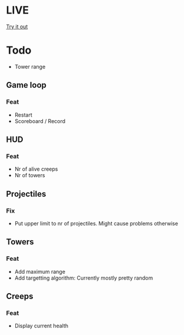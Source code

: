 # LIVE
[Try it out](https://lucb31.github.io/game-engine-go/)

# Todo
- Tower range
## Game loop
### Feat
- Restart
- Scoreboard / Record

## HUD
### Feat
- Nr of alive creeps
- Nr of towers

## Projectiles
### Fix
- Put upper limit to nr of projectiles. Might cause problems otherwise

## Towers

### Feat
- Add maximum range
- Add targetting algorithm: Currently mostly pretty random 

## Creeps
### Feat
- Display current health

